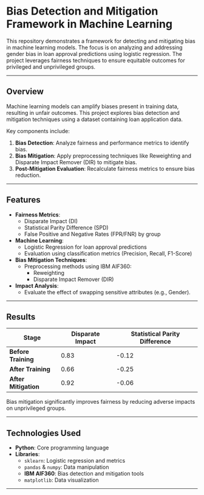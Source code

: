 # Bias Detection and Mitigation Framework in Machine Learning

This repository demonstrates a framework for detecting and mitigating bias in machine learning models. The focus is on analyzing and addressing gender bias in loan approval predictions using logistic regression. The project leverages fairness techniques to ensure equitable outcomes for privileged and unprivileged groups.

---

## Overview

Machine learning models can amplify biases present in training data, resulting in unfair outcomes. This project explores bias detection and mitigation techniques using a dataset containing loan application data.

Key components include:
1. **Bias Detection**: Analyze fairness and performance metrics to identify bias.
2. **Bias Mitigation**: Apply preprocessing techniques like Reweighting and Disparate Impact Remover (DIR) to mitigate bias.
3. **Post-Mitigation Evaluation**: Recalculate fairness metrics to ensure bias reduction.

---

## Features

- **Fairness Metrics**:
  - Disparate Impact (DI)
  - Statistical Parity Difference (SPD)
  - False Positive and Negative Rates (FPR/FNR) by group
- **Machine Learning**:
  - Logistic Regression for loan approval predictions
  - Evaluation using classification metrics (Precision, Recall, F1-Score)
- **Bias Mitigation Techniques**:
  - Preprocessing methods using IBM AIF360:
    - Reweighting
    - Disparate Impact Remover (DIR)
- **Impact Analysis**:
  - Evaluate the effect of swapping sensitive attributes (e.g., Gender).

---

## Results

| **Stage**              | **Disparate Impact** | **Statistical Parity Difference** |
|-------------------------|----------------------|-----------------------------------|
| **Before Training**     | 0.83                | -0.12                            |
| **After Training**      | 0.66                | -0.25                            |
| **After Mitigation**    | 0.92                | -0.06                            |

Bias mitigation significantly improves fairness by reducing adverse impacts on unprivileged groups.

---

## Technologies Used

- **Python**: Core programming language
- **Libraries**:
  - `sklearn`: Logistic regression and metrics
  - `pandas` & `numpy`: Data manipulation
  - **IBM AIF360**: Bias detection and mitigation tools
  - `matplotlib`: Data visualization

---
